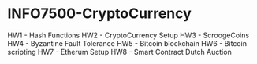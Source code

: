 # INFO7500-CryptoCurrency

HW1 - Hash Functions
HW2 - CryptoCurrency Setup
HW3 - ScroogeCoins
HW4 - Byzantine Fault Tolerance
HW5 - Bitcoin blockchain
HW6 - Bitcoin scripting
HW7 - Etherum Setup
HW8 - Smart Contract Dutch Auction